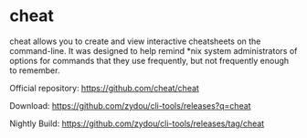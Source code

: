 # cheat

cheat allows you to create and view interactive cheatsheets on the command-line. It was designed to help remind *nix system administrators of options for commands that they use frequently, but not frequently enough to remember.

Official repository: https://github.com/cheat/cheat

Download: https://github.com/zydou/cli-tools/releases?q=cheat

Nightly Build: https://github.com/zydou/cli-tools/releases/tag/cheat
